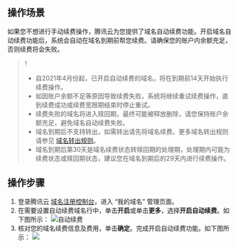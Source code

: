 


## 操作场景

如果您不想进行手动续费操作，腾讯云为您提供了域名自动续费功能。开启域名自动续费功能后，系统会自动在域名到期前帮您续费。请确保您的账户内余额充足，否则续费将会失败。

>!
>- 自2021年4月份起，已开启自动续费的域名，将在到期前14天开始执行续费操作。
>- 如因账户余额不足等原因导致续费失败，系统将继续重试续费操作，直到续费成功或续费宽限期结束时停止重试。
>- 续费失败的域名将进入赎回期，最终可能被释放删除，请您保持账户余额充足，避免域名自动续费失败。
>- 域名到期后不支持转出，如需转出请先将域名续费。更多域名转出规则请参见 [域名转出规则](链接)。
>- 域名到期后第30天是域名续费状态转赎回期的处理期，处理期内可能为续费状态或赎回期状态，建议您在域名到期后的29天内进行续费操作。
>

## 操作步骤

1. 登录腾讯云 [域名注册控制台](链接)，进入 “我的域名” 管理页面。
2. 在需要设置自动续费域名行中，单击**开启**或单击**更多**，选择**开启自动续费**。如下图所示：
![自动续费](https://qcloudimg.tencent-cloud.cn/raw/2a7a4e062d6cec8fdb59d1315022d1a9.png)
3. 核对您的域名续费信息及费用，单击**确定**。完成开启自动续费功能。如下图所示：
![](https://qcloudimg.tencent-cloud.cn/raw/0650a225b7fcfc455e99f48bc3ee9405.png)



